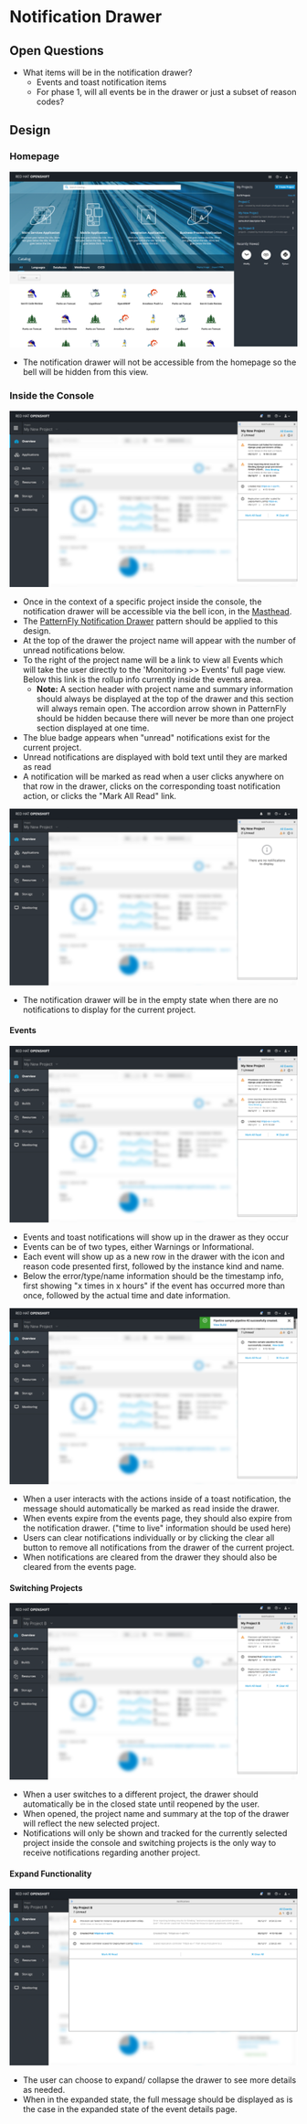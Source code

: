 # Notification Drawer

## Open Questions
- What items will be in the notification drawer?
  - Events and toast notification items
  - For phase 1, will all events be in the drawer or just a subset of reason codes?


## Design

### Homepage
![Notifications](img/Phase1-01.png)

- The notification drawer will not be accessible from the homepage so the bell will be hidden from this view.

### Inside the Console

![Notifications 2](img/Phase1-03.png)
- Once in the context of a specific project inside the console, the notification drawer will be accessible via the bell icon, in the  [Masthead](http://openshift.github.io/openshift-origin-design/web-console/4-patterns/masthead).
- The [PatternFly Notification Drawer](http://www.patternfly.org/pattern-library/communication/notification-drawer/) pattern should be applied to this design.
- At the top of the drawer the project name will appear with the number of unread notifications below.
- To the right of the project name will be a link to view all Events which will take the user directly to the 'Monitoring >> Events' full page view. Below this link is the rollup info currently inside the events area.
  - **Note:** A section header with project name and summary information should always be displayed at the top of the drawer and this section will always remain open. The accordion arrow shown in PatternFly should be hidden because there will never be more than one project section displayed at one time.
- The blue badge appears when "unread" notifications exist for the current project.
- Unread notifications are displayed with bold text until they are marked as read
- A notification will be marked as read when a user clicks anywhere on that row in the drawer, clicks on the corresponding toast notification action, or clicks the "Mark All Read" link.

![Notifications 3](img/Phase1-06.png)

- The notification drawer will be in the empty state when there are no notifications to display for the current project.

#### Events

![Notifications 4](img/Phase1-05.png)

- Events and toast notifications will show up in the drawer as they occur
- Events can be of two types, either Warnings or Informational.
- Each event will show up as a new row in the drawer with the icon and reason code presented first, followed by the instance kind and name.  
- Below the error/type/name information should be the timestamp info, first showing "x times in x hours" if the event has occurred more than once, followed by the actual time and date information.

![Notifications 5](img/Phase1-07.png)

- When a user interacts with the actions inside of a toast notification, the message should automatically be marked as read inside the drawer.
- When events expire from the events page, they should also expire from the notification drawer. ("time to live" information should be used here)
- Users can clear notifications individually or by clicking the clear all button to remove all notifications from the drawer of the current project.
- When notifications are cleared from the drawer they should also be cleared from the events page.

#### Switching Projects

![Notifications6](img/Phase1-10.png)

- When a user switches to a different project, the drawer should automatically be in the closed state until reopened by the user.
- When opened, the project name and summary at the top of the drawer will reflect the new selected project.
- Notifications will only be shown and tracked for the currently selected project inside the console and switching projects is the only way to receive notifications regarding another project.


#### Expand Functionality  

![Notifications6](img/Phase1-11.png)

- The user can choose to expand/ collapse the drawer to see more details as needed.
- When in the expanded state, the full message should be displayed as is the case in the expanded state of the event details page.
